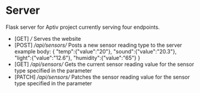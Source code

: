 # Server #
Flask server for Aptiv project currently serving four endpoints.

 - [GET] */*
    Serves the website
 - [POST] */api/sensors/*
    Posts a new sensor reading type to the server
        example body: 
       {
         "temp":{"value":"20"},
         "sound":{"value":"20.3"},
         "light":{"value":"12.6"},
         "humidity":{"value":"65"}
      }
 - [GET] */api/sensors/<reading-type>*
    Gets the current sensor reading value for the sensor type specified in the parameter
 - [PATCH] */api/sensors/<reading-type>*
    Patches the sensor reading value for the sensor type specified in the parameter